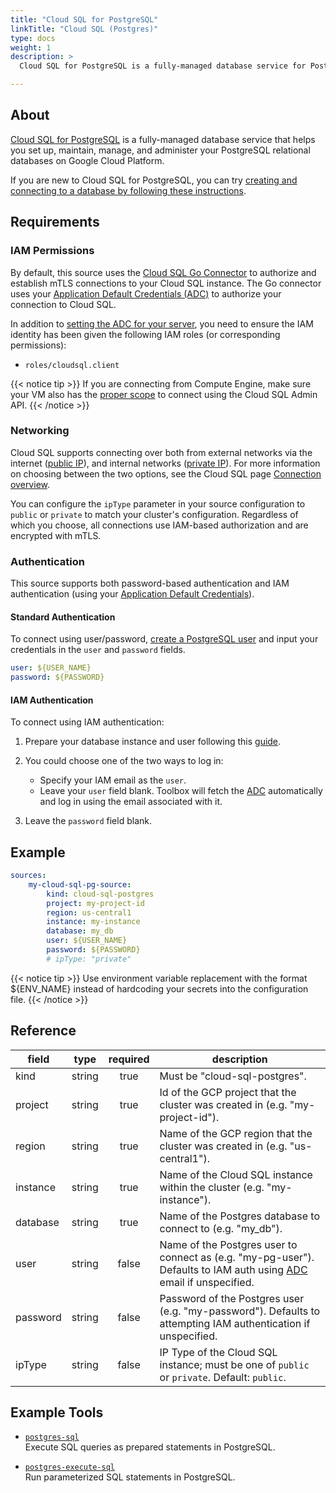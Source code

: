 ```yaml
---
title: "Cloud SQL for PostgreSQL"
linkTitle: "Cloud SQL (Postgres)"
type: docs
weight: 1
description: >
  Cloud SQL for PostgreSQL is a fully-managed database service for Postgres.

---
```


## About

[Cloud SQL for PostgreSQL][csql-pg-docs] is a fully-managed database service
that helps you set up, maintain, manage, and administer your PostgreSQL
relational databases on Google Cloud Platform.

If you are new to Cloud SQL for PostgreSQL, you can try [creating and connecting
to a database by following these instructions][csql-pg-quickstart].

[csql-pg-docs]: https://cloud.google.com/sql/docs/postgres
[csql-pg-quickstart]: https://cloud.google.com/sql/docs/postgres/connect-instance-local-computer

## Requirements

### IAM Permissions

By default, this source uses the [Cloud SQL Go Connector][csql-go-conn] to
authorize and establish mTLS connections to your Cloud SQL instance. The Go
connector uses your [Application Default Credentials (ADC)][adc] to authorize
your connection to Cloud SQL.

In addition to [setting the ADC for your server][set-adc], you need to ensure
the IAM identity has been given the following IAM roles (or corresponding
permissions):

- `roles/cloudsql.client`

{{< notice tip >}}
If you are connecting from Compute Engine, make sure your VM
also has the [proper
scope](https://cloud.google.com/compute/docs/access/service-accounts#accesscopesiam)
to connect using the Cloud SQL Admin API.
{{< /notice >}}

[csql-go-conn]: <https://github.com/GoogleCloudPlatform/cloud-sql-go-connector>
[adc]: <https://cloud.google.com/docs/authentication#adc>
[set-adc]: <https://cloud.google.com/docs/authentication/provide-credentials-adc>

### Networking

Cloud SQL supports connecting over both from external networks via the internet
([public IP][public-ip]), and internal networks ([private IP][private-ip]).
For more information on choosing between the two options, see the Cloud SQL page
[Connection overview][conn-overview].

You can configure the `ipType` parameter in your source configuration to
`public` or `private` to match your cluster's configuration. Regardless of which
you choose, all connections use IAM-based authorization and are encrypted with
mTLS.

[private-ip]: https://cloud.google.com/sql/docs/postgres/configure-private-ip
[public-ip]: https://cloud.google.com/sql/docs/postgres/configure-ip
[conn-overview]: https://cloud.google.com/sql/docs/postgres/connect-overview

### Authentication

This source supports both password-based authentication and IAM
authentication (using your [Application Default Credentials][adc]).

#### Standard Authentication

To connect using user/password, [create
a PostgreSQL user][cloudsql-users] and input your credentials in the `user` and
`password` fields.

```yaml
user: ${USER_NAME}
password: ${PASSWORD}
```

#### IAM Authentication

To connect using IAM authentication:

1. Prepare your database instance and user following this [guide][iam-guide].
2. You could choose one of the two ways to log in:
    - Specify your IAM email as the `user`.
    - Leave your `user` field blank. Toolbox will fetch the [ADC][adc]
      automatically and log in using the email associated with it.

3. Leave the `password` field blank.

[iam-guide]: https://cloud.google.com/sql/docs/postgres/iam-logins
[cloudsql-users]: https://cloud.google.com/sql/docs/postgres/create-manage-users

## Example

```yaml
sources:
    my-cloud-sql-pg-source:
        kind: cloud-sql-postgres
        project: my-project-id
        region: us-central1
        instance: my-instance
        database: my_db
        user: ${USER_NAME}
        password: ${PASSWORD}
        # ipType: "private"
```

{{< notice tip >}}
Use environment variable replacement with the format ${ENV_NAME}
instead of hardcoding your secrets into the configuration file.
{{< /notice >}}

## Reference

| **field** | **type** | **required** | **description**                                                                                                          |
|-----------|:--------:|:------------:|--------------------------------------------------------------------------------------------------------------------------|
| kind      |  string  |     true     | Must be "cloud-sql-postgres".                                                                                            |
| project   |  string  |     true     | Id of the GCP project that the cluster was created in (e.g. "my-project-id").                                            |
| region    |  string  |     true     | Name of the GCP region that the cluster was created in (e.g. "us-central1").                                             |
| instance  |  string  |     true     | Name of the Cloud SQL instance within the cluster (e.g. "my-instance").                                                  |
| database  |  string  |     true     | Name of the Postgres database to connect to (e.g. "my_db").                                                              |
| user      |  string  |     false    | Name of the Postgres user to connect as (e.g. "my-pg-user"). Defaults to IAM auth using [ADC][adc] email if unspecified. |
| password  |  string  |     false    | Password of the Postgres user (e.g. "my-password"). Defaults to attempting IAM authentication if unspecified.            |
| ipType    |  string  |     false    | IP Type of the Cloud SQL instance; must be one of `public` or `private`. Default: `public`.                              |

## Example Tools

- [`postgres-sql`](../tools/postgres/postgres-sql.md)  
  Execute SQL queries as prepared statements in PostgreSQL.

- [`postgres-execute-sql`](../tools/postgres/postgres-execute-sql.md)  
  Run parameterized SQL statements in PostgreSQL.
